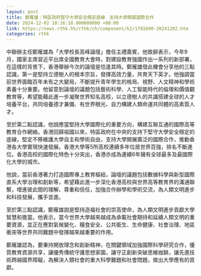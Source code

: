 ```yaml
---
layout: post
title: 鄭雁雄：特區政府堅守大學安全穩定底線　支持大學開展國際合作
date: 2024-12-02 10:16:18.000000000 +08:00
link: https://news.rthk.hk/rthk/ch/component/k2/1781690-20241202.htm
categories: rthk
---
```


中聯辦主任鄭雁雄為「大學校長高峰論壇」擔任主禮嘉賓，他致辭表示，今年9月，國家主席習近平出席全國教育大會時，對建設教育強國作出一系列的新部署，在這樣的背景下，香港舉辦今次的論壇是恰逢其時。鄭雁雄借此機會分享他的三點認識，第一是堅持立德樹人的根本宗旨，發揮高效力量，共育天下英才。他強調當前世界面臨百年未有之大變局，不斷提升青年學生的格局、視野、人文精神和學術素養十分重要。他留意到論壇的議題包括藝術科學、人工智能時代的倫理和價值觀教育等，希望能藉此進一步凝聚世界知名高校，以立德樹人的共識搭建全球的人才培養平台，共同培養德才兼備、有世界眼光、自力構建人類命運共同體的高素質人才。

至於第二點認識，他說應當堅持大學國際化的重要方向，構建互聯互通的國際高等教育合作網絡。香港回歸祖國以來，特區政府在中央的支持下堅守大學安全穩定的底線，堅定不移維護大學自主和學術自由，支持大學開展廣泛的國際合作，推動香港各大學實現快速發展。香港大學等5所高校連續多年位居世界百強，排名不斷進位。香港高校的國際化特色十分突出，香港亦成為連續6年擁有全球最多及最國際化大學的城市。

他說，當前香港著力打造國際專上教育樞紐，論壇的議題包括數據科學與新型國際直系大學治理和創新等，希望藉此進一步深化香港高校與世界高等教育界的溝通聯繫，增進彼此間的理解、尊重和信任，加強合作辦學和學術交流，為人類文明進步和科技發展，攜手並進。

至於第三點認識，鄭雁雄說是堅持造福社會的崇高使命，為人類文明進步貢獻大學智慧和擔當。他表示，當今世界大學越來越成為承載社會期待和延續人類文明的重要資源，並正在應對氣候變化、糧食安全、公共衛生、生命健康、社會治理、地區衝突等世界共同難題中發揮越來越重要的作用。

鄭雁雄認為，要秉持開放理念和創新精神，在關鍵領域加強國際科學研究合作，優質教育資源共享，讓優秀傳統守護思想家園，讓守正創新突破思維枷鎖，讓先進技術跨越國界障礙，為解決人類社會的重大科學難題和社會問題，做出大學應有的貢獻。
